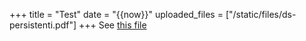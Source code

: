 +++
title = "Test"
date = "{{now}}"
uploaded_files = ["/static/files/ds-persistenti.pdf"]
+++
See [this file](/files/ds-persistenti.pdf)
